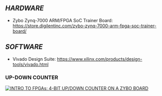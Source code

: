 ## _HARDWARE_
- Zybo Zynq-7000 ARM/FPGA SoC Trainer Board:  https://store.digilentinc.com/zybo-zynq-7000-arm-fpga-soc-trainer-board/ 

## _SOFTWARE_
- Vivado Design Suite: https://www.xilinx.com/products/design-tools/vivado.html

### UP-DOWN COUNTER
[![INTRO TO FPGAs: 4-BIT UP/DOWN COUNTER ON A ZYBO BOARD](http://img.youtube.com/vi/DrkU7wzI1gc/0.jpg)](https://www.youtube.com/watch?v=DrkU7wzI1gc "INTRO TO FPGAs: 4-BIT UP/DOWN COUNTER ON A ZYBO BOARD")
